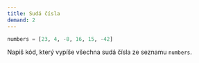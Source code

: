 ```yaml
---
title: Sudá čísla
demand: 2
---
```


```py
numbers = [23, 4, -8, 16, 15, -42]
```

Napiš kód, který vypíše všechna sudá čísla ze seznamu `numbers`.
